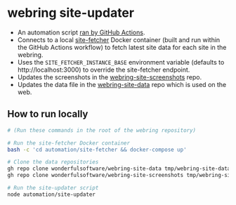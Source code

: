 # webring site-updater

- An automation script [ran by GitHub Actions](https://github.com/wonderfulsoftware/webring/blob/main/.github/workflows/site-updater.yml).
- Connects to a local [site-fetcher](../site-fetcher) Docker container (built and run within the GitHub Actions workflow) to fetch latest site data for each site in the webring.
- Uses the `SITE_FETCHER_INSTANCE_BASE` environment variable (defaults to http://localhost:3000) to override the site-fetcher endpoint.
- Updates the screenshots in the [webring-site-screenshots](https://github.com/wonderfulsoftware/webring-site-screenshots) repo.
- Updates the data file in the [webring-site-data](https://github.com/wonderfulsoftware/webring-site-data) repo which is used on the web.

## How to run locally

```sh
# (Run these commands in the root of the webring repository)

# Run the site-fetcher Docker container
bash -c 'cd automation/site-fetcher && docker-compose up'

# Clone the data repositories
gh repo clone wonderfulsoftware/webring-site-data tmp/webring-site-data -- --depth=1
gh repo clone wonderfulsoftware/webring-site-screenshots tmp/webring-site-screenshots -- --depth=1

# Run the site-updater script
node automation/site-updater
```
